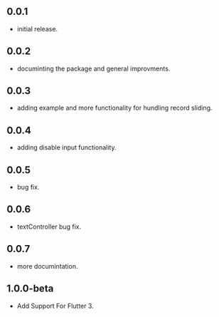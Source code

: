 ## 0.0.1

* initial release.
## 0.0.2

* documinting the package and general improvments.
## 0.0.3

* adding example and more functionality for hundling record sliding.

## 0.0.4

* adding disable input functionality.

## 0.0.5

* bug fix.
## 0.0.6
* textController bug fix.
## 0.0.7
* more documintation.
## 1.0.0-beta
* Add Support For Flutter 3.
